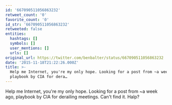 ```yaml
---
id: '667090511056863232'
retweet_count: '0'
favorite_count: '0'
id_str: '667090511056863232'
retweeted: false
entities:
  hashtags: []
  symbols: []
  user_mentions: []
  urls: []
original_url: https://twitter.com/benbalter/status/667090511056863232
date: '2015-11-18T21:22:26.000Z'
title: >-
  Help me Internet, you're my only hope. Looking for a post from ~a week ago,
  playbook by CIA for dera…
---
```


Help me Internet, you're my only hope. Looking for a post from ~a week ago, playbook by CIA for derailing meetings. Can't find it. Halp?